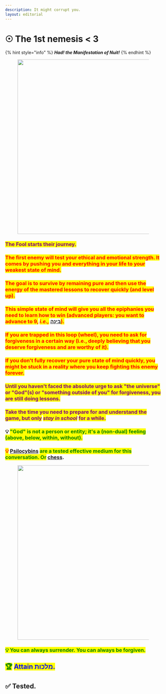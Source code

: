 ```yaml
---
description: It might corrupt you.
layout: editorial
---
```


# ☉ The 1st nemesis < 3

{% hint style="info" %}
_**Had! the Manifestation of Nuit!**_
{% endhint %}

<figure><img src="../../../../../.gitbook/assets/pexels-btgl-♡-18339958.jpg" alt="" width="563"><figcaption></figcaption></figure>

### <mark style="color:purple;">The Fool starts their journey.</mark>

### <mark style="color:red;">The first enemy will test your ethical and emotional strength. It comes by pushing you and everything in your life to your weakest state of mind.</mark>&#x20;

### <mark style="color:red;">The goal is to survive by remaining pure and then use the energy of the mastered lessons to recover quickly (and level up).</mark>&#x20;

### <mark style="color:red;">This simple state of mind will give you all the epiphanies you need to learn how to win (advanced players: you want to advance to 9,</mark> <mark style="color:red;"></mark>_<mark style="color:red;">i.e.,</mark>_ [בִּינָה](../../../alchemy/the-usdchoice-of-alchemy/a/synchronicities-and-kabbalah/3.md)<mark style="color:red;">).</mark>&#x20;

### <mark style="color:red;">If you are trapped in this loop (wheel), you need to ask for forgiveness in a certain way (i.e., deeply believing that you deserve forgiveness and are worthy of it).</mark>

### <mark style="color:red;">If you don't fully recover your pure state of mind quickly, you might be stuck in a reality where you keep fighting this enemy forever.</mark>

### <mark style="color:purple;">Until you haven't faced the absolute urge to ask  "the universe" or "God"(s)  or "something outside of you" for forgiveness, you are still doing lessons.</mark>&#x20;

### <mark style="color:purple;">Take the time you need to prepare for and understand the game, but only</mark> <mark style="color:purple;"></mark>_<mark style="color:purple;">stay in school</mark>_ <mark style="color:purple;"></mark><mark style="color:purple;">for a while.</mark>



### 💡 <mark style="color:green;">"God" is not a person or entity; it's a (non-dual) feeling (above, below, within, without).</mark>

### <mark style="color:red;">💡</mark> [Psilocybins](../../../alchemy/the-usdchoice-of-alchemy/undefined-6/psychotomimetics/) <mark style="color:green;">are a tested effective medium for this conversation. Or</mark> [chess](https://www.imdb.com/title/tt0050976/).

<figure><img src="../../../../../.gitbook/assets/Screenshot 2024-01-05 at 9.41.54 AM.png" alt="" width="563"><figcaption></figcaption></figure>

### <mark style="color:green;">💡 You can always surrender. You can always be forgiven.</mark>



## <mark style="color:green;">🏆</mark> <mark style="color:blue;">Attain מלכות.</mark>

## ✅ Tested.
